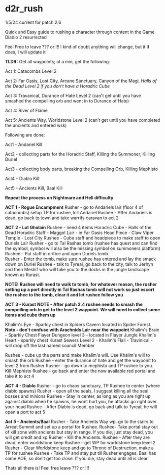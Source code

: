 # d2r_rush
1/5/24
current for patch 2.6

Quick and Easy guide to rushing a character through content in the Game Diablo 2 resurrected

Feel Free to leave ??? or !!!  I kind of doubt anything will change, but it if does, I will update it

**TLDR:**
  Get all waypoints; at a min, get the following:
  
  Act 1: Catacombs Level 2

Act 2: Far Oasis, Lost City, Arcane Sanctuary, Canyon of the Magi, *Halls of the Dead Level 2 if you don't have a Horadric Cube*

Act 3: Travanical, Durance of Hate Level 2 (can't get until you have smashed the compelling orb and went in to Durance of Hate)

Act 4: River of Flame

Act 5: Ancients Way, Worldstone Level 2 (can't get until you have completed the ancients and entered wsk)

Following are done:

Act1 - Andariel Kill

Act2 - collecting parts for the Horadric Staff, Killing the Summoner, Killing Duriel

Act3 - collecting body parts, breaking the Compelling Orb, Killing Mephisto

Act4 - Diablo Kill

Act5 - Ancients Kill, Baal Kill

**Repeat the process on Nightmare and Hell difficulty**

**ACT 1 - Rogue Encampment**
Rusher - go to Andariels lair (floor 4 of catacombs) setup TP for rushee, kill Andariel
Rushee - After Andariels is dead, go back to town and take warrifs caravan to act 2

**ACT 2 - Lut Gholain**
Rushee - need 4 items
  Horadric Cube - Halls of the Dead
  Horadric Staff -  Maggot Lair - in Far Oasis 
  Head Piece - Claw Viper Temple - Lost City
Rushee - Cube staff and headpiece to make staff to open Duriels Lair
Rusher - go to Tal Rashas tomb (rushee has quest and can find the symbol, symbol will also be the missing symbol on summoners platform)
Rushee - Put staff in orifice and open Duriels tomb.  
Rusher - Enter the tomb, make sure rushee has entered and lay the smack down on Duriel
Rushee - talk to Tyreal, go back to the city, talk to Jerhyn and then Meshif who will take you to the docks in the jungle landscape known as Kurast.

**NOTE!  Rushee will need to walk to tomb, for whatever reason, the rusher setting up a port directly in Tal Rashas tomb **will not work**  so just escort the rushee to the tomb, clear it and let rushee follow you**

**ACT 3 - Kurast**
**NOTE - After patch 2.4 rushee needs to smash the compelling orb to get to the level 2 waypoint.  We will need to collect some items and cube them up**

Khalim's Eye - Sparkly chest in Spiders Cavern located in Spider Forest.  **Note - don't confuse with Arachnids Lair near the waypoint**
Khalim's Brain - Sparkly Chest Flayer Dungeon level 3 - located in Flayer Jungle
Khalim's Heart - sparkly chest Kurast Sewers Level 2 - 
Khalim's Flail - Travinical - will drop off the last named council Member 

Rushee  - cube up the parts and make Khalim's will.  Use Khalim's will to smash the orb
Rushee  - enter the durance of hate and get the waypoint to level 2 from Rusher
Rusher  - go down to mephisto and TP rushee to you. Kill Mephisto
Rushee - go back and enter the now available red portal and take it to act 4

**ACT 4 - Diablo**
Rusher - go to chaos sanctuary, TP Rushee to center (where diablo spawns)
Rusher - open all the seals, I suggest killing all the seal bosses and minions 
Rushee - Stay in center, as long as you are right up against diablo when he spawns, he wont hurt you, he attacks go right over your head
Rushee - After Diablo is dead, go back and talk to Tyreal, he will open a port to act 5

**Act 5 - Ancients/Baal**
Rusher - Take Ancients Way wp.  go to the stairs to Arreat Summit and set up a portal for Rushee.
Rushee- Take portal stay out of kill zone with ancients but stay in range.  If you die, just stay dead, you will get credit and xp
Rusher - Kill the Ancients.
Rushee - After they are dead, enter worldstone keep
Rushee - get WP for worldstone keep level 2
Rusher - Clear Worldstone keep and go to Throne of Destruction, make a TP for rushee
Rushee - Take TP and stay put till Rusher engages.  Baal has some AOE, so don’t get too close.  If you die, stay dead until all is clear.


Thats all there is!  Feel free leave ??? or !!!








